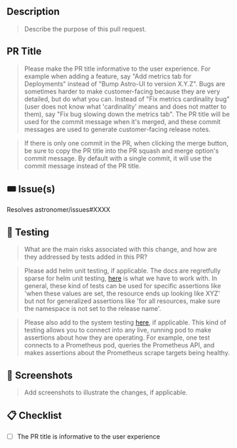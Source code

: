 
## Description

> Describe the purpose of this pull request.

## PR Title

> Please make the PR title informative to the user experience. For example when adding a feature, say "Add metrics tab for Deployments" instead of "Bump Astro-UI to version X.Y.Z". Bugs are sometimes harder to make customer-facing because they are very detailed, but do what you can. Instead of "Fix metrics cardinality bug" (user does not know what 'cardinality' means and does not matter to them), say "Fix bug slowing down the metrics tab". The PR title will be used for the commit message when it's merged, and these commit messages are used to generate customer-facing release notes.

> If there is only one commit in the PR, when clicking the merge button, be sure to copy the PR title into the PR squash and merge option's commit message. By default with a single commit, it will use the commit message instead of the PR title.

## 🎟 Issue(s)

Resolves astronomer/issues#XXXX

## 🧪  Testing

> What are the main risks associated with this change, and how are they addressed by tests added in this PR?

> Please add helm unit testing, if applicable. The docs are regretfully sparse for helm unit testing, [here](https://github.com/astronomer/helm-unittest/blob/main/DOCUMENT.md) is what we have to work with. In general, these kind of tests can be used for specific assertions like 'when these values are set, the resource ends up looking like XYZ' but not for generalized assertions like 'for all resources, make sure the namespace is not set to the release name'.

> Please also add to the system testing [here](../bin/functional-tests), if applicable. This kind of testing allows you to connect into any live, running pod to make assertions about how they are operating. For example, one test connects to a Prometheus pod, queries the Prometheus API, and makes assertions about the Prometheus scrape targets being healthy.

## 📸 Screenshots

> Add screenshots to illustrate the changes, if applicable.

## 📋 Checklist

- [ ] The PR title is informative to the user experience
